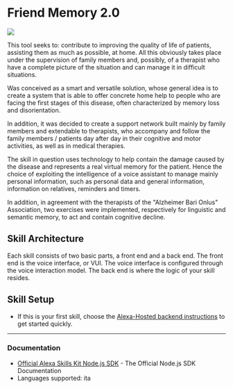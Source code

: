 # Friend Memory 2.0
<img src="https://m.media-amazon.com/images/G/01/mobile-apps/dex/alexa/alexa-skills-kit/tutorials/quiz-game/header._TTH_.png" />

This tool seeks to: contribute to improving the quality of life of patients, assisting them as much as possible, at home.
All this obviously takes place under the supervision of family members and, possibly, of a therapist who have a complete picture of the situation and can manage it in difficult situations. 

Was conceived as a smart and versatile solution, whose general idea is to create a system that is able to offer concrete home help to people who are facing the first stages of this disease, often characterized by memory loss and disorientation. 

In addition, it was decided to create a support network built mainly by family members and extendable to therapists, who accompany and follow the family members / patients day after day in their cognitive and motor activities, as well as in medical therapies. 

The skill in question uses technology to help contain the damage caused by the disease and represents a real virtual memory for the patient. Hence the choice of exploiting the intelligence of a voice assistant to manage mainly personal information, such as personal data and general information, information on relatives, reminders and timers. 

In addition, in agreement with the therapists of the "Alzheimer Bari Onlus" Association, two exercises were implemented, respectively for linguistic and semantic memory, to act and contain cognitive decline.

## Skill Architecture
Each skill consists of two basic parts, a front end and a back end.
The front end is the voice interface, or VUI.
The voice interface is configured through the voice interaction model.
The back end is where the logic of your skill resides.

## Skill Setup

 * If this is your first skill, choose the [Alexa-Hosted backend instructions](./instructions/setup-vui-alexa-hosted.md) to get started quickly.


---

### Documentation
* [Official Alexa Skills Kit Node.js SDK](https://www.npmjs.com/package/ask-sdk) - The Official Node.js SDK Documentation
* Languages supported: ita
